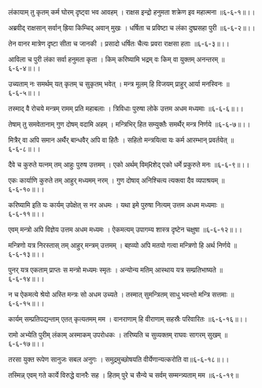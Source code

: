 लंकायाम् तु कृतम् कर्म घोरम् दृष्ट्वा भव आवहम् ।
राक्षस इन्द्रो हनुमता शक्रेण इव महात्मना ॥६-६-१॥।।

अब्रवीद् राक्षसान् सर्वान् ह्रिया किम्चिद् अवान् मुखः ।
धर्षिता च प्रविष्टा च लंका दुष्प्रसहा पुरी ॥६-६-२॥।।

तेन वानर मात्रेण दृष्टा सीता च जानकी ।
प्रसादो धर्षितः चैत्यः प्रवरा राक्षसा हताः ॥६-६-३॥।।

आविला च पुरी लंका सर्वा हनुमता कृता ।
किम् करिष्यामि भद्रम् वः किम् वा युक्तम् अनन्तरम् ॥६-६-४॥।।

उच्यताम् नः समर्थम् यत् कृतम् च सुकृतम् भवेत् ।
मन्त्र मूलम् हि विजयम् प्राहुर् आर्या मनस्विनः ॥६-६-५॥।।

तस्माद् वै रोचये मन्त्रम् रामम् प्रति महाबलाः ।
त्रिविधाः पुरुषा लोके उत्तम अधम मध्यमाः ॥६-६-६॥।।

तेषाम् तु समवेतानाम् गुण दोषम् वदामि अहम् ।
मन्त्रिभिर् हित सम्युक्तैः समर्थैर् मन्त्र निर्णये ॥६-६-७॥।।

मित्रैर् वा अपि समान अर्थैर् बान्धवैर् अपि वा हितैः ।
सहितो मन्त्रयित्वा यः कर्म आरम्भान् प्रवर्तयेत् ॥६-६-८॥।।

दैवे च कुरुते यत्नम् तम् आहुः पुरुष उत्तमम् ।
एको अर्थम् विम्Rशेद् एको धर्मे प्रकुरुते मनः ॥६-६-९॥।।

एकः कार्याणि कुरुते तम् आहुर् मध्यमम् नरम् ।
गुण दोषाव् अनिश्चित्य त्यक्त्वा दैव व्यपाश्रयम् ॥६-६-१०॥।।

करिष्यामि इति यः कार्यम् उपेक्षेत् स नर अधमः ।
यथा इमे पुरुषा नित्यम् उत्तम अधम मध्यमाः ॥६-६-११॥।।

एवम् मन्त्रो अपि विज्ञेय उत्तम अधम मध्यमः ।
ऐकमत्यम् उपागम्य शास्त्र दृष्टेन चक्षुषा ॥६-६-१२॥।।

मन्त्रिणो यत्र निरस्तास् तम् आहुर् मन्त्रम् उत्तमम् ।
बह्व्यो अपि मतयो गत्वा मन्त्रिणो हि अर्थ निर्णये ॥६-६-१३॥।।

पुनर् यत्र एकताम् प्राप्तः स मन्त्रो मध्यमः स्मृतः ।
अन्योन्य मतिम् आस्थाय यत्र सम्प्रतिभाष्यते ॥६-६-१४॥।।

न च ऐकमत्ये श्रेयो अस्ति मन्त्रः सो अधम उच्यते ।
तस्मात् सुमन्त्रितम् साधु भवन्तो मन्त्रि सत्तमाः ॥६-६-१५॥।।

कार्यम् सम्प्रतिपद्यन्ताम् एतत् कृत्यतमम् मम ।
वानराणाम् हि वीराणाम् सहस्रैः परिवारितः ॥६-६-१६॥।।

रामो अभ्येति पुरीम् लंकाम् अस्माकम् उपरोधकः ।
तरिष्यति च सुव्यक्तम् राघवः सागरम् सुखम् ॥६-६-१७॥।।

तरसा युक्त रूपेण सानुजः सबल अनुगः ।
समुद्रमुच्छोषयति वीर्येणान्यत्करोति वा॥६-६-१८॥।।

तस्मिन्न् एवम् गते कार्ये विरुद्धे वानरैः सह ।
हितम् पुरे च सैन्ये च सर्वम् सम्मन्त्र्यताम् मम ॥६-६-१९॥

